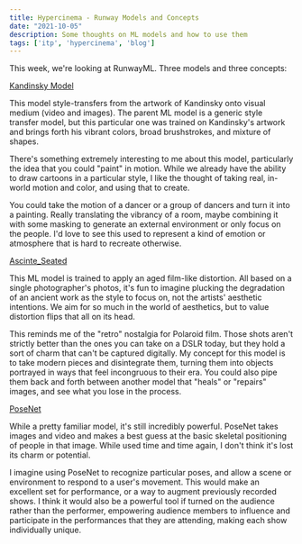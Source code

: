 ```yaml
---
title: Hypercinema - Runway Models and Concepts
date: "2021-10-05"
description: Some thoughts on ML models and how to use them
tags: ['itp', 'hypercinema', 'blog']
---
```

This week, we're looking at RunwayML.
Three models and three concepts:

[Kandinsky Model](https://app.runwayml.com/models/runway/Kandinsky)

This model style-transfers from the artwork of Kandinsky onto visual medium (video and images). The parent ML model is a generic style transfer model, but this particular one was trained on Kandinsky's artwork and brings forth his vibrant colors, broad brushstrokes, and mixture of shapes.

There's something extremely interesting to me about this model, particularly the idea that you could "paint" in motion. While we already have the ability to draw cartoons in a particular style, I like the thought of taking real, in-world motion and color, and using that to create.

You could take the motion of a dancer or a group of dancers and turn it into a painting. Really translating the vibrancy of a room, maybe combining it with some masking to generate an external environment or only focus on the people. I'd love to see this used to represent a kind of emotion or atmosphere that is hard to recreate otherwise.

[Ascinte_Seated](https://app.runwayml.com/models/eryksalvaggio/Ascinte_Seated)

This ML model is trained to apply an aged film-like distortion. All based on a single photographer's photos, it's fun to imagine plucking the degradation of an ancient work as the style to focus on, not the artists' aesthetic intentions. We aim for so much in the world of aesthetics, but to value distortion flips that all on its head.

This reminds me of the "retro" nostalgia for Polaroid film. Those shots aren't strictly better than the ones you can take on a DSLR today, but they hold a sort of charm that can't be captured digitally. My concept for this model is to take modern pieces and disintegrate them, turning them into objects portrayed in ways that feel incongruous to their era. You could also pipe them back and forth between another model that "heals" or "repairs" images, and see what you lose in the process.

[PoseNet](https://app.runwayml.com/models/runway/PoseNet)

While a pretty familiar model, it's still incredibly powerful. PoseNet takes images and video and makes a best guess at the basic skeletal positioning of people in that image. While used time and time again, I don't think it's lost its charm or potential.

I imagine using PoseNet to recognize particular poses, and allow a scene or environment to respond to a user's movement. This would make an excellent set for performance, or a way to augment previously recorded shows. I think it would also be a powerful tool if turned on the audience rather than the performer, empowering audience members to influence and participate in the performances that they are attending, making each show individually unique.
